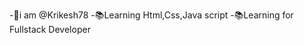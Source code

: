 -👋i am @Krikesh78
-📚Learning Html,Css,Java script
-📚Learning for Fullstack Developer

<!---
Krikesh78/Krikesh78 is a ✨ special ✨ repository because its `README.md` (this file) appears on your GitHub profile.
You can click the Preview link to take a look at your changes.
--->
